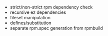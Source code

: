 - strict/non-strict rpm dependency check
- recursive ez dependencies
- fileset manipulation
- defines/substitution
- separate rpm.spec generation from rpmbuild